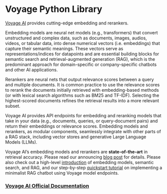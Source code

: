 # Voyage Python Library

[Voyage AI](https://www.voyageai.com) provides cutting-edge embedding and rerankers.

Embedding models are neural net models (e.g., transformers) that convert unstructured and complex data, such as documents, images, audios, videos, or tabular data, into dense numerical vectors (i.e. embeddings) that capture their semantic meanings. These vectors serve as representations/indices for datapoints and are essential building blocks for semantic search and retrieval-augmented generation (RAG), which is the predominant approach for domain-specific or company-specific chatbots and other AI applications.

Rerankers are neural nets that output relevance scores between a query and multiple documents. It is common practice to use the relevance scores to rerank the documents initially retrieved with embedding-based methods (or with lexical search algorithms such as BM25 and TF-IDF). Selecting the highest-scored documents refines the retrieval results into a more relevant subset.

Voyage AI provides API endpoints for embedding and reranking models that take in your data (e.g., documents, queries, or query-document pairs) and return their embeddings or relevance scores. Embedding models and rerankers, as modular components, seamlessly integrate with other parts of a RAG stack, including vector stores and generative Large Language Models (LLMs).

Voyage AI’s embedding models and rerankers are **state-of-the-art** in retrieval accuracy. Please read our announcing [blog post](https://blog.voyageai.com/2023/10/29/voyage-embeddings/) for details.  Please also check out a high-level [introduction](https://www.pinecone.io/learn/retrieval-augmented-generation/) of embedding models, semantic search, and RAG, and our step-by-step [quickstart tutorial](https://docs.voyageai.com/docs/quickstart-tutorial) on implementing a minimalist RAG chatbot using Voyage model endpoints.

### [Voyage AI Official Documentation](https://docs.voyageai.com)
